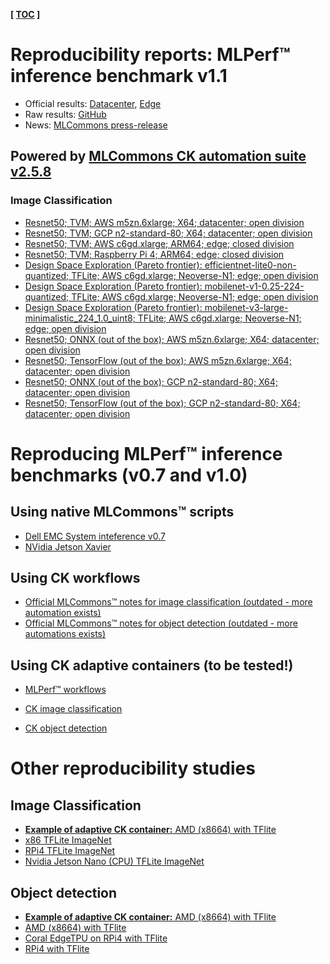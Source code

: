 **[ [TOC](../README.md) ]**

# Reproducibility reports: MLPerf&trade; inference benchmark v1.1

* Official results: [Datacenter](https://mlcommons.org/en/inference-datacenter-11), [Edge](https://mlcommons.org/en/inference-edge-11)
* Raw results: [GitHub](https://github.com/mlcommons/inference_results_v1.1)
* News: [MLCommons press-release](https://mlcommons.org/en/news/mlperf-inference-v11)

## Powered by [MLCommons CK automation suite v2.5.8](https://github.com/mlcommons/ck-mlops/tree/main/module/bench.mlperf.inference)

### Image Classification

* [Resnet50; TVM; AWS m5zn.6xlarge; X64; datacenter; open division](ck-94cc7bdd1f23cce3.md)
* [Resnet50; TVM; GCP n2-standard-80; X64; datacenter; open division](ck-c3d81b4b869e8e07.md)
* [Resnet50; TVM; AWS c6gd.xlarge; ARM64; edge; closed division](ck-1b165548d8adbe4d.md)
* [Resnet50; TVM; Raspberry Pi 4; ARM64; edge; closed division](ck-3c77b273b4c7d878.md)
* [Design Space Exploration (Pareto frontier): efficientnet-lite0-non-quantized; TFLite; AWS c6gd.xlarge; Neoverse-N1; edge; open division](ck-6582273dd3646e28.md)
* [Design Space Exploration (Pareto frontier): mobilenet-v1-0.25-224-quantized; TFLite; AWS c6gd.xlarge; Neoverse-N1; edge; open division](ck-ae88dc4516a7084e.md)
* [Design Space Exploration (Pareto frontier): mobilenet-v3-large-minimalistic_224_1.0_uint8; TFLite; AWS c6gd.xlarge; Neoverse-N1; edge; open division](ck-b14c70816eca59c6.md)
* [Resnet50; ONNX (out of the box); AWS m5zn.6xlarge; X64; datacenter; open division](ck-3e0ad4b09998375d.md)
* [Resnet50; TensorFlow (out of the box); AWS m5zn.6xlarge; X64; datacenter; open division](ck-a399f837b48b0d1b.md)
* [Resnet50; ONNX (out of the box); GCP n2-standard-80; X64; datacenter; open division](ck-4f1a470a8a034bc3.md)
* [Resnet50; TensorFlow (out of the box); GCP n2-standard-80; X64; datacenter; open division](ck-9fb65e57d8c61db4.md)

# Reproducing MLPerf&trade; inference benchmarks (v0.7 and v1.0)

## Using native MLCommons&trade; scripts

* [Dell EMC System inteference v0.7](https://infohub.delltechnologies.com/p/running-the-mlperf-inference-v0-7-benchmark-on-dell-emc-systems)
* [NVidia Jetson Xavier](reproduce/image-classification-nvidia-jetson-xavier-mlperf.md)

## Using CK workflows

* [Official MLCommons&trade; notes for image classification (outdated - more automation exists)](https://github.com/mlcommons/inference/tree/master/vision/classification_and_detection/optional_harness_ck/classification)
* [Official MLCommons&trade; notes for object detection (outdated - more automations exists)](https://github.com/mlcommons/inference/tree/master/vision/classification_and_detection/optional_harness_ck/detection)

## Using CK adaptive containers (to be tested!)

* [MLPerf&trade; workflows](https://cknowledge.io/?q=module_uoa%3A%22docker%22+AND+%22mlperf%22)

* [CK image classification](https://cknowledge.io/?q=module_uoa%3A%22docker%22+AND+%22image-classification%22)
* [CK object detection](https://cknowledge.io/?q=module_uoa%3A%22docker%22+AND+%22object-detection%22)


# Other reproducibility studies

## Image Classification

* [**Example of adaptive CK container:** AMD (x8664) with TFlite](ck-image-classification-x86-64-docker.md)
* [x86 TFLite ImageNet](ck-image-classification-x86-64-tflite.md)
* [RPi4 TFLite ImageNet](ck-image-classification-rpi4-tflite.md)
* [Nvidia Jetson Nano (CPU) TFLite ImageNet](ck-image-classification-jetson-nano-tflite.md)

## Object detection

* [**Example of adaptive CK container:** AMD (x8664) with TFlite](ck-object-detection-x86-64-docker.md)
* [AMD (x8664) with TFlite](ck-object-detection-x86-64.md)
* [Coral EdgeTPU on RPi4 with TFlite](ck-object-detection-rpi4-coral-tflite.md)
* [RPi4 with TFlite](ck-object-detection-rpi4-tflite.md)
